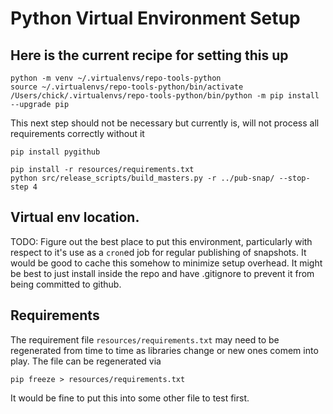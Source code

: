 # Python Virtual Environment Setup

## Here is the current recipe for setting this up

```
python -m venv ~/.virtualenvs/repo-tools-python
source ~/.virtualenvs/repo-tools-python/bin/activate
/Users/chick/.virtualenvs/repo-tools-python/bin/python -m pip install --upgrade pip
```
This next step should not be necessary but currently is, will not process all requirements correctly without it
```
pip install pygithub
```
```
pip install -r resources/requirements.txt
python src/release_scripts/build_masters.py -r ../pub-snap/ --stop-step 4
```

## Virtual env location.
TODO: Figure out the best place to put this environment, particularly with respect to it's use
as a `cron`ed job for regular publishing of snapshots. It would be good to cache this somehow
to minimize setup overhead. It might be best to just install inside the repo and have .gitignore
to prevent it from being committed to github.

## Requirements
The requirement file `resources/requirements.txt` may need to be regenerated from time to time
as libraries change or new ones comem into play. The file can be regenerated via
```
pip freeze > resources/requirements.txt
```
It would be fine to put this into some other file to test first.
